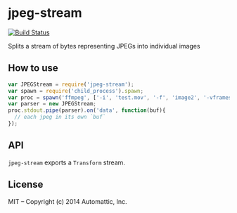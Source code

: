 
# jpeg-stream

[![Build Status](https://travis-ci.org/Automattic/jpeg-stream.svg?branch=master)](https://travis-ci.org/Automattic/jpeg-stream)

Splits a stream of bytes representing JPEGs into individual images

## How to use

```js
var JPEGStream = require('jpeg-stream');
var spawn = require('child_process').spawn;
var proc = spawn('ffmpeg', ['-i', 'test.mov', '-f', 'image2', '-vframes', '5', '-']);
var parser = new JPEGStream;
proc.stdout.pipe(parser).on('data', function(buf){
  // each jpeg in its own `buf`
});
```

## API

`jpeg-stream` exports a `Transform` stream.

## License

MIT – Copyright (c) 2014 Automattic, Inc.
